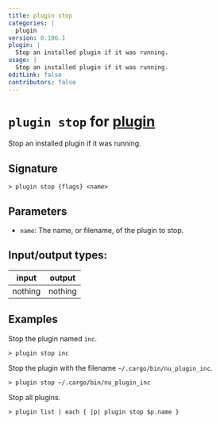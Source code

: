 ```yaml
---
title: plugin stop
categories: |
  plugin
version: 0.106.1
plugin: |
  Stop an installed plugin if it was running.
usage: |
  Stop an installed plugin if it was running.
editLink: false
contributors: false
---
```

<!-- This file is automatically generated. Please edit the command in https://github.com/nushell/nushell instead. -->

# `plugin stop` for [plugin](/commands/categories/plugin.md)

<div class='command-title'>Stop an installed plugin if it was running.</div>

## Signature

```> plugin stop {flags} <name>```

## Parameters

 -  `name`: The name, or filename, of the plugin to stop.


## Input/output types:

| input   | output  |
| ------- | ------- |
| nothing | nothing |
## Examples

Stop the plugin named `inc`.
```nu
> plugin stop inc

```

Stop the plugin with the filename `~/.cargo/bin/nu_plugin_inc`.
```nu
> plugin stop ~/.cargo/bin/nu_plugin_inc

```

Stop all plugins.
```nu
> plugin list | each { |p| plugin stop $p.name }

```
